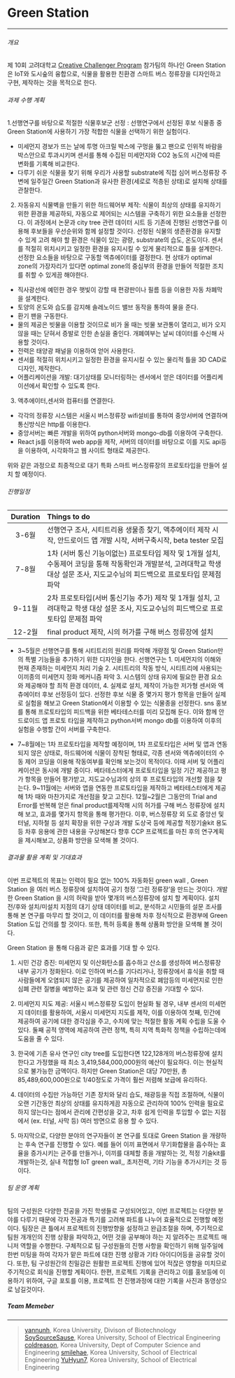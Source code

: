 # Green Station
-------------
###### 개요
제 10회 고려대학교 [Creative Challenger Program](http://ctl.korea.ac.kr/common.ctl?page=m3.m4) 참가팀의 하나인 Green Station은 IoT와 도시숲의 융합으로, 식물을 활용한 친환경 스마트 버스 정류장을 디자인하고 구현, 제작하는 것을 목적으로 한다. 

###### 과제 수행 계획
1.선행연구를 바탕으로 적절한 식물후보군 선정 : 선행연구에서 선정된 후보 식물종 중 Green Station에 사용하기 가장 적합한 식물을 선택하기 위한 실험이다. 
* 미세먼지 경보가 뜨는 날에 투명 아크릴 박스에 구멍을 뚫고 팬으로 인위적 바람을 박스안으로 투과시키며 센서를 통해 수집된 미세먼지와 CO2 농도의 시간에 따른 변화를 기록해 비교한다.
* 다루기 쉬운 식물을 찾기 위해 우리가 사용할 substrate에 직접 심어 버스정류장 주변에 일주일간 Green Station과 유사한 환경(세로로 적층된 상태)로 설치해 상태를 관찰한다.

2. 자동유지 식물벽을 만들기 위한 하드웨어부 제작:  식물이 최상의 상태를 유지하기 위한 환경을 제공하되, 자동으로 제어되는 시스템을 구축하기 위한 요소들을 선정한다. 이 과정에서 논문과 city tree 관련 데이터 시트 등 기존에 진행된 선행연구를 이용해 후보들을 우선순위와 함께 설정할 것이다. 선정된 식물의 생존환경을 유지할 수 있게 고려 해야 할 환경은 식물이 있는 광량, substrate의 습도, 온도이다. 센서를 적절히 위치시키고 일정한 환경을 유지시킬 수 있게 물리적으로 틀을 설계한다. 선정한 요소들을 바탕으로 구동할 엑츄에이터를 결정한다. 현 상태가 optimal zone의 가장자리가 있다면 optimal zone의 중심부의 환경을 만들어 적절한 조치를 취할 수 있게끔 해야한다.

* 직사광선에 예민한 경우 햇빛이 강할 때 편광판이나 필름 등을 이용한 자동 차폐막을 설계한다. 
* 토양의 온도와 습도를 감지해 솔레노이드 밸브 동작을 통하여 물을 준다.
* 환기 팬을 구동한다.
* 물의 제공은 빗물을 이용할 것이므로 비가 올 때는 빗물 보관통이 열리고, 비가 오지 않을 때는 닫혀서 증발로 인한 손실을 줄인다. 개폐여부는 날씨 데이터를 수신해 사용할 것이다. 
* 전력은 태양광 패널을 이용하여 얻어 사용한다. 
* 센서를 적절히 위치시키고 일정한 환경을 유지시킬 수 있는 물리적 틀을 3D CAD로 디자인, 제작한다. 
* 어플리케이션을 개발: 대기상태를 모니터링하는 센서에서 얻은 데이터를 어플리케이션에서 확인할 수 있도록 한다.

3. 액추에이터,센서와 컴퓨터를 연결한다. 
* 각각의 정류장 시스템은 서울시 버스정류장 wifi설비를 통하여 중앙서버에 연결하며 통신방식은 http를 이용한다.
* 중앙서버는 빠른 개발을 위하여 python서버와 mongo-db를 이용하여 구축한다.
* React js를 이용하여 web app을 제작, 서버의 데이터를 바탕으로 이를 지도 api등을 이용하여, 시각화하고 웹 사이트 형태로 제공한다.

위와 같은 과정으로 최종적으로 대기 특화 스마트 버스정류장의 프로토타입을 만들어 설치 할 예정이다.


###### 진행일정
| Duration                      |Things to do                |
|:------------------------:|:------------------------|
3-6월 |선행연구 조사, 시티트리용 생물종 찾기, 액추에이터 제작 시작, 안드로이드 앱 개발 시작, 서버구축시작, beta tester 모집
7-8월    |1차 (서버 통신 기능이없는) 프로토타입 제작 및 1개월 설치, 수동제어 코딩을 통해 작동확인과 개발분석, 고려대학교 학생 대상 설문 조사, 지도교수님의 피드백으로 프로토타입 문제점 파악 
9-11월|2차 프로토타입(서버 통신기능 추가) 제작 및 1개월 설치, 고려대학교 학생 대상 설문 조사, 지도교수님의 피드백으로 프로토타입 문제점 파악 
12-2월| final product 제작, 시의 허가를 구해 버스 정류장에 설치

* 3~5월은 선행연구를 통해 시티트리의 원리를 파악해 개량점 및 Green Station만의 특별 기능들을 추가하기 위한 디자인을 한다. 선행연구는 1. 미세먼지의 이해와 현재 존재하는 미세먼지 처리 기술 2. 시티트리의 작동 방식, 시티트리에 사용되는 이끼종의 미세먼지 정화 메커니즘 파악 3. 시스템의 상태 유지에 필요한 환경 요소와 제공해야 할 최적 환경 데이터, 4. 실제로 설치, 제작이 가능한 저가형 센서와 엑츄에이터 후보 선정등이 있다.
선정한 후보 식물 중 몇가지 평가 항목을 만들어 실제로 실험을 해보고 Green Station에서 이용할 수 있는 식물종을 선정한다. sns 홍보를 통해 프로토타입의 피드백을 위한 베타테스터를 미리 모집해 둔다.  이와 함께 안드로이드 앱 프로토 타입을 제작하고 python서버 mongo db를 이용하여 이후의 실험을 수행할 간이 서버를 구축한다. 

* 7~8월에는 1차 프로토타입을 제작할 예정이며, 1차 프로토타입은 서버 및 앱과 연동되지 않은 상태로, 하드웨어에 식물이 장착된 형태로, 각종 센서와 엑츄에이터의 수동 제어 코딩을 이용해 작동여부를 확인해 보는것이 목적이다. 이때 서버 및 어플리케이션은 동시에 개발 중이다. 베타테스터에게 프로토타입을 일정 기간 제공하고 평가 항목을 만들어 평가받고, 지도교수님과의 상의 후 프로토타입의 개선할 점을 찾는다. 9~11월에는 서버와 앱을 연동한 프로토타입을 제작하고 베타테스터에게 제공해 1차 때와 마찬가지로 개선점을 찾고 고친다. 12월~2월은 그동안의 Trial and Error를 반복해 얻은 final product를제작해 시의 허가를 구해 버스 정류장에 설치해 보고, 효과를 몇가지 항목을 통해 평가한다. 이후, 버스정류장 외 도로 중앙선 및 터널, 지하철 등 설치 확장을 위한 구상과 개발 도상국 등에 제공할 적정기술kit 용도 등 차후 응용에 관한 내용을 구상해본다 향후 CCP 프로젝트를 마친 후의 연구계획을 제시해보고, 상품화 방안을 모색해 볼 것이다.



###### 결과물 활용 계획 및 기대효과
이번 프로젝트의 목표는 인력이 필요 없는 100% 자동화된 green wall , Green Station 을 여러 버스 정류장에 설치하여 공기 청정 ‘그린 정류장’을 만드는 것이다. 개발한 Green Station 을 시의 허락을 받아 몇개의 버스정류장에 설치 할 계획이다. 설치 전/후와 설치/미설치 지점의 대기 상태 데이터를 비교, 분석하고 시민들의 설문 조사를 통해 본 연구를 마무리 할 것이고, 이 데이터를 활용해 차후 정식적으로 환경부에 Green Station  도입 건의를 할 것이다. 또한, 특허 등록을 통해 상품화 방안을 모색해 볼 것이다. 


Green Station 을 통해 다음과 같은 효과를 기대 할 수 있다. 
1. 시민 건강 증진: 미세먼지 및 이산화탄소를 흡수하고 산소를 생성하여 버스정류장 내부 공기가 정화된다. 이로 인하여 버스를 기다리거나, 정류장에서 휴식을 취할 때 사람들에게 오염되지 않은 공기를 제공하여 일차적으로 폐암등의 미세먼지로 인한 심폐 관련 질병을 예방하는 효과 및 관련 정신 건강 증진을 기대할 수 있다. 

2. 미세먼지 지도 제공: 서울시 버스정류장 도입이 현실화 될 경우, 내부 센서의 미세먼지 데이터를 활용하여, 서울시 미세먼지 지도를 제작, 이를 이용하여 첫째, 민간에 제공하여 공기에 대한 경각심을 주고, 수치에 맞는 적절한 활동 계획 수립을 도울 수 있다. 둘째 공적 영역에 제공하여 관련 정책, 특히 지역 특화적 정책을 수립하는데에 도움을 줄 수 있다.

3. 한국에 기존 유사 연구인 city tree를 도입한다면 122,128개의 버스정류장에 설치한다고 가정했을 때 최소 3,419,584,000,000원의 예산이 필요하다. 이는 현실적으로 불가능한 금액이다. 하지만 Green Station은 대당 70만원, 총 85,489,600,000원으로 1/40정도로 가격이 훨씬 저렴해 보급에 유리하다. 

4. 데이터의 수집만 가능하던 기존 장치와 달리 습도, 채광등을 직접 조절하며, 식물이 오랜 기간동안 최상의 상태를 유지하게끔 자동으로 관리하여 100% 인력을 필요로 하지 않는다는 점에서 관리에 간편성을 갖고, 차후 쉽게 인력을 투입할 수 없는 지점에서 (ex. 터널, 사막 등) 여러 방면으로 응용 할 수 있다. 

5. 마지막으로, 다양한 분야의 연구자들이 본 연구를 토대로 Green Station 을 개량하는 후속 연구를 진행할 수 있다. 예를 들어 이끼 표면에서 무기화합물을 흡수하는 효율을 증가시키는 균주를 만들거나, 이끼를 대체할 종을 개발하는 것, 적정 기술kit를 개발하는것, 실내 적합형 IoT green wall,, 초저전력, 기타 기능을 추가시키는 것 등이다.



###### 팀 운영 계획   
 팀의 구성원은 다양한 전공을 가진 학생들로 구성되어있고, 이번 프로젝트는 다양한 분야를 다루기 때문에 각자 전공과 특기를 고려해 파트를 나누어 효율적으로 진행할 예정이다.  팀장은 큰 틀에서 프로젝트의 진행방향을 설정하고 완급조절을 하며, 주기적으로 팀원 개개인의 진행 상황을 파악하고, 어떤 것을 공부해야 하는 지 알려주는 프로젝트 매니저 역할을 수행한다. 구체적으로 팀 구성원들의 진행 사항을 확인하기 위해 일주일에 한번 미팅을 하여 각자가 맡은 파트에 대한 진행 상황과 기타 아이디어등을 공유할 것이다. 또한, 팀 구성원간의 친밀감은 원활한 프로젝트 진행에 있어 적잖은 영향을 미치므로 주기적으로 회식을 진행할 계획이다. 
한편, 프로젝트 기록을 관리하고 이를 홍보등에 이용하기 위하여, 구글 포토를 이용, 프로젝트 전 진행과정에 대한 기록을 사진과 동영상으로 남길것이다. 

##### Team Memeber
---
>[yannunh](https://github.com/yannunh), Korea University, Divison of Biotechnology
[SoySourceSause](https://github.com/SoySourceSause), Korea University, School of Electrical Engineering 
[coldreason](https://github.com/coldreason), Korea University, Dept of Computer Science and Engineering
[smilehae](https://github.com/smilehae), Korea University, School of Electrical Engineering 
[YuHyun7](https://github.com/YuHyun7), Korea University, School of Electrical Engineering 
